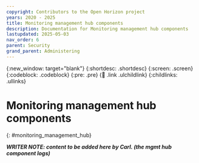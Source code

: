 ```yaml
---
copyright: Contributors to the Open Horizon project
years: 2020 - 2025
title: Monitoring management hub components
description: Documentation for Monitoring management hub components
lastupdated: 2025-05-03
nav_order: 6
parent: Security
grand_parent: Administering
---
```


{:new_window: target="blank"}
{:shortdesc: .shortdesc}
{:screen: .screen}
{:codeblock: .codeblock}
{:pre: .pre}
{:child: .link .ulchildlink}
{:childlinks: .ullinks}

# Monitoring management hub components
{: #monitoring_management_hub}

***WRITER NOTE: content to be added here by Carl. (the mgmt hub component logs)***
